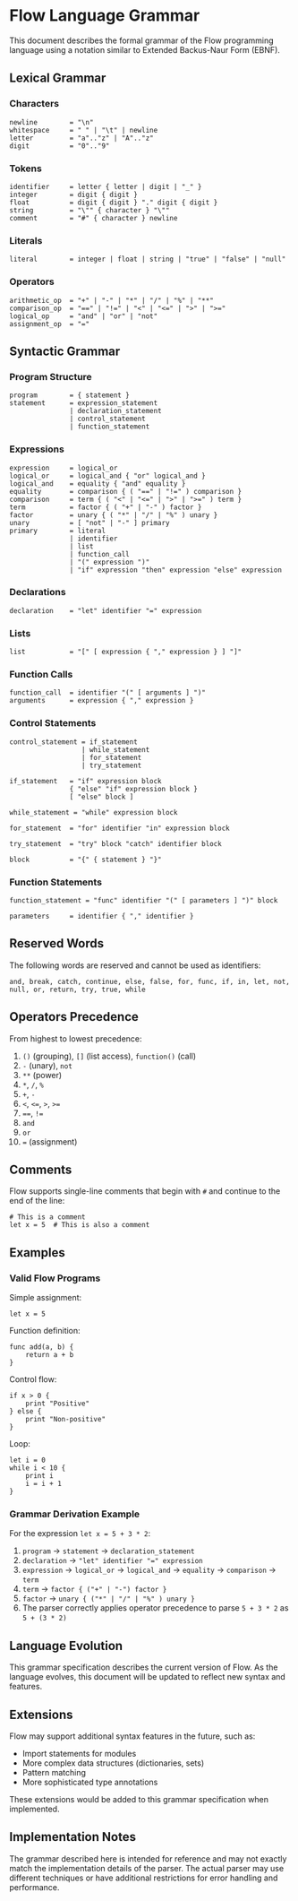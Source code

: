 # Flow Language Grammar

This document describes the formal grammar of the Flow programming language using a notation similar to Extended Backus-Naur Form (EBNF).

## Lexical Grammar

### Characters
```
newline        = "\n"
whitespace     = " " | "\t" | newline
letter         = "a".."z" | "A".."z"
digit          = "0".."9"
```

### Tokens
```
identifier     = letter { letter | digit | "_" }
integer        = digit { digit }
float          = digit { digit } "." digit { digit }
string         = "\"" { character } "\""
comment        = "#" { character } newline
```

### Literals
```
literal        = integer | float | string | "true" | "false" | "null"
```

### Operators
```
arithmetic_op  = "+" | "-" | "*" | "/" | "%" | "**"
comparison_op  = "==" | "!=" | "<" | "<=" | ">" | ">="
logical_op     = "and" | "or" | "not"
assignment_op  = "="
```

## Syntactic Grammar

### Program Structure
```
program        = { statement }
statement      = expression_statement
               | declaration_statement
               | control_statement
               | function_statement
```

### Expressions
```
expression     = logical_or
logical_or     = logical_and { "or" logical_and }
logical_and    = equality { "and" equality }
equality       = comparison { ( "==" | "!=" ) comparison }
comparison     = term { ( "<" | "<=" | ">" | ">=" ) term }
term           = factor { ( "+" | "-" ) factor }
factor         = unary { ( "*" | "/" | "%" ) unary }
unary          = [ "not" | "-" ] primary
primary        = literal
               | identifier
               | list
               | function_call
               | "(" expression ")"
               | "if" expression "then" expression "else" expression
```

### Declarations
```
declaration    = "let" identifier "=" expression
```

### Lists
```
list           = "[" [ expression { "," expression } ] "]"
```

### Function Calls
```
function_call  = identifier "(" [ arguments ] ")"
arguments      = expression { "," expression }
```

### Control Statements
```
control_statement = if_statement
                  | while_statement
                  | for_statement
                  | try_statement

if_statement   = "if" expression block
               { "else" "if" expression block }
               [ "else" block ]

while_statement = "while" expression block

for_statement  = "for" identifier "in" expression block

try_statement  = "try" block "catch" identifier block

block          = "{" { statement } "}"
```

### Function Statements
```
function_statement = "func" identifier "(" [ parameters ] ")" block

parameters     = identifier { "," identifier }
```

## Reserved Words

The following words are reserved and cannot be used as identifiers:

```
and, break, catch, continue, else, false, for, func, if, in, let, not, null, or, return, try, true, while
```

## Operators Precedence

From highest to lowest precedence:
1.  `()` (grouping), `[]` (list access), `function()` (call)
2.  `-` (unary), `not`
3.  `**` (power)
4.  `*`, `/`, `%`
5.  `+`, `-`
6.  `<`, `<=`, `>`, `>=`
7.  `==`, `!=`
8.  `and`
9.  `or`
10. `=` (assignment)

## Comments

Flow supports single-line comments that begin with `#` and continue to the end of the line:

```flow
# This is a comment
let x = 5  # This is also a comment
```

## Examples

### Valid Flow Programs

Simple assignment:
```flow
let x = 5
```

Function definition:
```flow
func add(a, b) {
    return a + b
}
```

Control flow:
```flow
if x > 0 {
    print "Positive"
} else {
    print "Non-positive"
}
```

Loop:
```flow
let i = 0
while i < 10 {
    print i
    i = i + 1
}
```

### Grammar Derivation Example

For the expression `let x = 5 + 3 * 2`:

1. `program` → `statement` → `declaration_statement`
2. `declaration` → `"let" identifier "=" expression`
3. `expression` → `logical_or` → `logical_and` → `equality` → `comparison` → `term`
4. `term` → `factor { ("+" | "-") factor }`
5. `factor` → `unary { ("*" | "/" | "%" ) unary }`
6. The parser correctly applies operator precedence to parse `5 + 3 * 2` as `5 + (3 * 2)`

## Language Evolution

This grammar specification describes the current version of Flow. As the language evolves, this document will be updated to reflect new syntax and features.

## Extensions

Flow may support additional syntax features in the future, such as:
- Import statements for modules
- More complex data structures (dictionaries, sets)
- Pattern matching
- More sophisticated type annotations

These extensions would be added to this grammar specification when implemented.

## Implementation Notes

The grammar described here is intended for reference and may not exactly match the implementation details of the parser. The actual parser may use different techniques or have additional restrictions for error handling and performance.